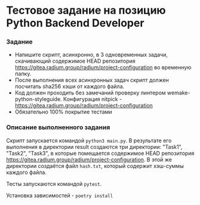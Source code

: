 # Тестовое задание на позицию Python Backend Developer

### Задание 
* Напишите скрипт, асинхронно, в 3 одновременных задачи, скачивающий содержимое HEAD репозитория https://gitea.radium.group/radium/project-configuration во временную папку.
* После выполнения всех асинхронных задач скрипт должен посчитать sha256 хэши от каждого файла.
* Код должен проходить без замечаний проверку линтером wemake-python-styleguide. Конфигурация nitpick - https://gitea.radium.group/radium/project-configuration
* Обязательно 100% покрытие тестами

### Описание выполненного задания
Скрипт запускается командой `python3 main.py`. В результате его выполнения в директории result создаются три директории: "Task1", "Task2", "Task3", в которые помещается содержимое HEAD репозитория https://gitea.radium.group/radium/project-configuration. В этой же директории создаётся файл `hash.txt`, который содержит хэш-суммы каждого файла. 

Тесты запускаются командой `pytest`.

Установка зависимостей - `poetry install`
